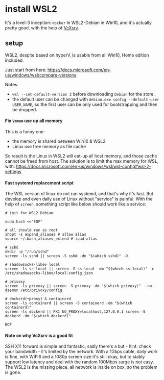 # install WSL2

It's a level-3 inception: `docker` in WSL2-Debian in Win10, and it's actually pretty good,
  with the help of [VcXsrv](https://sourceforge.net/projects/vcxsrv/).

## setup

WSL2, despite based on hyperV, is usable from all Win10, Home edition included.

Just start from here: https://docs.microsoft.com/en-us/windows/wsl/compare-versions

Notes:
- `wsl --set-default-version 2` before downloading `Debian` for the store.
- the default user can be changed with `debian.exe config --default-user USER_NAME`,
    so the first user can be only used for bootstrapping and then be dropped.

#### Fix `Vmmem` use up all memory

This is a funny one:
- the memory is shared between Win10 & WSL2
- Linux use free memory as file cache

So result is the Linux in WSL2 will eat-up all host memory, and those cache cannot be freed from host.
The solution is to limit the max memory for WSL, with: https://docs.microsoft.com/en-us/windows/wsl/wsl-config#wsl-2-settings

#### Fast systemd replacement script

The WSL version of linux do not run systemd, and that's why it's fast.
But develop and even daily use of Linux without "service" is painful.
With the help of `screen`, something script like below should work like a service:
```shell script
# init for WSL2 Debian

sudo bash <<"EOF"

# all should run as root
shopt -s expand_aliases # allow alias
source ~/.bash_aliases_extend # load alias

# sshd
mkdir -p "/run/sshd"
screen -ls sshd || screen -S sshd -dm "$(which sshd)" -D

# shadowsocks-libev local
screen -ls ss-local || screen -S ss-local -dm "$(which ss-local)" -c /etc/shadowsocks-libev/local-config.json

# privoxy
screen -ls privoxy || screen -S privoxy -dm "$(which privoxy)" --no-daemon /etc/privoxy/config

# dockerd(+proxy) & containerd
screen -ls containerd || screen -S containerd -dm "$(which containerd)"
screen -ls dockerd || PX1 NO_PROXY=localhost,127.0.0.1 screen -S dockerd -dm "$(which dockerd)"

EOF
```

#### Note on why VcXsrv is a good fit

SSH X11 forward is simple and fantastic, sadly there's a but - hint: check your bandwidth - it's limited by the network.
With a 1Gbps cable, daily work is fine, with WIFI6 and a 1080p screen size it's still okay,
  but to stably support low latency and deal with the random 100Mbps surge is not easy.
The WSL2 is the missing piece, all network is inside on box, so the problem is gone.
